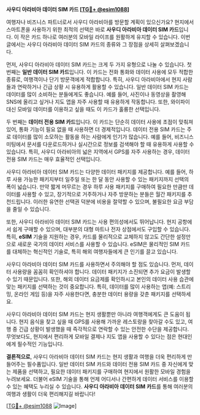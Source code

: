 **사우디 아라비아 데이터 SIM 카드 [[TG💪+ @esim1088](https://t.me/s/esim1088)]**

여행자나 비즈니스 파트너로서 사우디 아라비아를 방문할 계획이 있으신가요? 현지에서 스마트폰을 사용하기 위한 최적의 선택은 바로 **사우디 아라비아 데이터 SIM 카드**입니다. 이 작은 카드 하나로 여러분의 모바일 라이프를 원활하게 유지할 수 있습니다. 이번 글에서는 사우디 아라비아 데이터 SIM 카드의 종류와 그 장점을 상세히 살펴보겠습니다.

먼저, 사우디 아라비아 데이터 SIM 카드는 크게 두 가지 유형으로 나눌 수 있습니다. 첫 번째는 **일반 데이터 SIM 카드**입니다. 이 카드는 전화 통화와 데이터 사용에 모두 적합한 종류로, 여행객이나 단기 방문객에게 적합합니다. 특히, 사우디 아라비아에서 현지 사람들과 연락하거나 긴급 상황 시 유용하게 활용할 수 있습니다. 일반 데이터 SIM 카드는 데이터를 많이 소비하는 분들에게도 좋습니다. 예를 들어, 사진이나 동영상을 촬영해 SNS에 올리고 싶거나 지도 앱을 자주 사용할 때 유용하게 작동합니다. 또한, 와이파이 대신 모바일 데이터를 이용하고 싶을 때도 이 카드가 훌륭한 선택입니다.

두 번째는 **데이터 전용 SIM 카드**입니다. 이 카드는 단순히 데이터 사용에 초점이 맞춰져 있어, 통화 기능이 필요 없을 때 사용하면 더 경제적입니다. 데이터 전용 SIM 카드는 주로 데이터를 많이 소모하는 활동을 하는 사람에게 인기가 많습니다. 예를 들어, 비즈니스 미팅에서 문서를 다운로드하거나 실시간으로 정보를 검색해야 할 때 유용하게 사용할 수 있습니다. 특히, 사우디 아라비아의 넓은 지역에서 GPS를 자주 사용하는 경우, 데이터 전용 SIM 카드는 매우 효율적인 선택입니다.

사우디 아라비아 데이터 SIM 카드는 다양한 데이터 패키지를 제공합니다. 예를 들어, 하루 사용 가능한 패키지부터 일주일 또는 한 달 동안 사용할 수 있는 패키지까지 선택의 폭이 넓습니다. 만약 짧게 머무르는 경우 하루 사용 패키지를 구매하여 필요한 만큼만 데이터를 사용할 수 있고, 장기적으로 거주하거나 자주 방문하는 분들은 월간 패키지를 추천드립니다. 이러한 유연한 선택권 덕분에 비용을 절약할 수 있으며, 불필요한 요금 부담을 줄일 수 있습니다.

또한, 사우디 아라비아 데이터 SIM 카드는 사용 편의성에서도 뛰어납니다. 현지 공항에서 쉽게 구매할 수 있으며, 대부분의 대형 마트나 전자 상점에서도 구입할 수 있습니다. 특히, **eSIM** 기술을 지원하는 경우, 카드를 물리적으로 교체하지 않고도 간단한 설정만으로 새로운 국가의 데이터 서비스를 사용할 수 있습니다. eSIM은 물리적인 SIM 카드를 대체하는 혁신적인 기술로, 특히 해외 여행자들에게 큰 인기를 끌고 있습니다.

사우디 아라비아 데이터 SIM 카드를 사용하면서 주의해야 할 점도 있습니다. 먼저, 데이터 사용량을 꼼꼼히 확인하셔야 합니다. 데이터 패키지가 소진되면 추가 요금이 발생할 수 있기 때문입니다. 또한, 해외 데이터 요금제를 확인하시고 본인의 데이터 사용 습관에 맞는 패키지를 선택하는 것이 중요합니다. 특히, 데이터를 많이 사용하는 앱(예: 스트리밍, 온라인 게임 등)을 자주 사용한다면, 충분한 데이터 용량을 갖춘 패키지를 선택하세요.

사우디 아라비아 데이터 SIM 카드는 현지 생활뿐만 아니라 여행객에게도 큰 도움이 됩니다. 현지 음식을 찾고 싶을 때 GPS를 사용해 가까운 레스토랑을 찾아갈 수도 있고, 여행 중 긴급 상황이 발생했을 때 즉각적으로 연락할 수 있는 안전한 수단을 제공합니다. 무엇보다도, 현지에서 편리하게 모바일 결제나 지도 앱을 사용할 수 있다는 점은 현대인에게 필수적인 기능입니다.

**결론적으로**, 사우디 아라비아 데이터 SIM 카드는 현지 생활과 여행을 더욱 편리하게 만들어주는 필수품입니다. 일반 데이터 SIM 카드와 데이터 전용 SIM 카드 중 자신에게 맞는 제품을 선택하고, 필요한 데이터 패키지를 구매하여 현지에서 원활한 모바일 경험을 누려보세요. 더불어 eSIM 기술을 통해 언제 어디서나 간편하게 데이터 서비스를 이용할 수 있는 혜택도 누리실 수 있습니다. **사우디 아라비아 데이터 SIM 카드**를 통해 여러분의 여행과 생활이 더욱 편리해지길 바랍니다!

[[TG💪+ @esim1088](https://t.me/s/esim1088) ![Image](https://i.postimg.cc/Y0z9fWf4/image.png)]